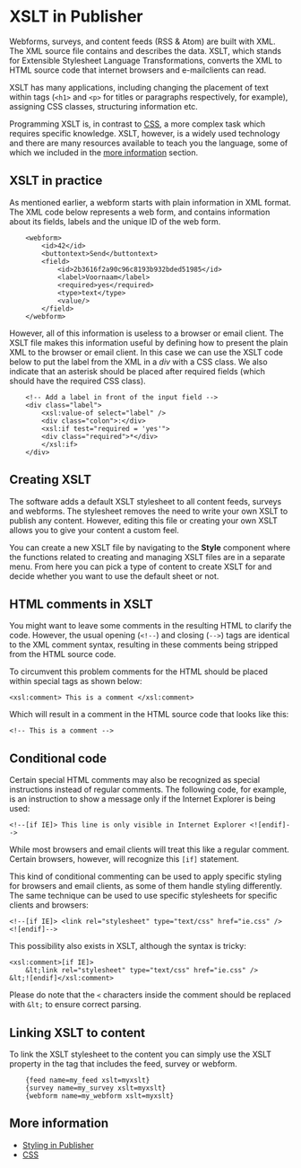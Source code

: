 # XSLT in Publisher

Webforms, surveys, and content feeds (RSS & Atom) are built with XML.
The XML source file contains and describes the data. XSLT, which
stands for Extensible Stylesheet Language Transformations, converts
the XML to HTML source code that internet browsers and e-mailclients can
read.

XSLT has many applications, including changing the placement of text within
tags (`<h1>` and `<p>` for titles or paragraphs respectively, for example),
assigning CSS classes, structuring information etc.

Programming XSLT is, in contrast to [CSS](./css), a more complex task which
requires specific knowledge. XSLT, however, is a widely used
technology and there are many resources available to teach you the
language, some of which we included in the [more information](./xslt#more-information)
section.

## XSLT in practice

As mentioned earlier, a webform starts with plain information in XML
format. The XML code below represents a web form, and contains
information about its fields, labels and the unique ID of the web
form.

```
    <webform>
        <id>42</id>
        <buttontext>Send</buttontext>
        <field>
            <id>2b3616f2a90c96c8193b932bded51985</id>
            <label>Voornaam</label>
            <required>yes</required>
            <type>text</type>
            <value/>
        </field>
    </webform>
```

However, all of this information is useless to a browser or email client.
The XSLT file makes this information useful by defining how to present
the plain XML to the browser or email client. In this case we can use
the XSLT code below to put the label from the XML in a *div* with
a CSS class. We also indicate that an asterisk should be placed after
required fields (which should have the required CSS class).

```
    <!-- Add a label in front of the input field -->
    <div class="label">
        <xsl:value-of select="label" />
        <div class="colon">:</div>
        <xsl:if test="required = 'yes'">
        <div class="required">*</div>
        </xsl:if>
    </div>
```

## Creating XSLT

The software adds a default XSLT stylesheet to all content feeds, surveys
and webforms. The stylesheet removes the need to write your own XSLT to
publish any content. However, editing this file or creating your own XSLT
allows you to give your content a custom feel.

You can create a new XSLT file by navigating to the **Style** component
where the functions related to creating and managing XSLT files are
in a separate menu. From here you can pick a type of content to create XSLT
for and decide whether you want to use the default sheet or not.

## HTML comments in XSLT

You might want to leave some comments in the resulting HTML to clarify
the code. However, the usual opening (`<!--`) and closing (`-->`) tags
are identical to the XML comment syntax, resulting in these comments
being stripped from the HTML source code.

To circumvent this problem comments for the HTML should be placed
within special tags as shown below:

    <xsl:comment> This is a comment </xsl:comment>

Which will result in a comment in the HTML source code that looks like this:

    <!-- This is a comment -->

## Conditional code

Certain special HTML comments may also be recognized as special instructions
instead of regular comments. The following code, for example, is an
instruction to show a message only if the Internet Explorer is being used:

    <!--[if IE]> This line is only visible in Internet Explorer <![endif]-->

While most browsers and email clients will treat this like a regular comment.
Certain browsers, however, will recognize this `[if]` statement.

This kind of conditional commenting can be used to apply specific styling
for browsers and email clients, as some of them handle styling differently.
The same technique can be used to use specific stylesheets for specific clients
and browsers:

    <!--[if IE]> <link rel="stylesheet" type="text/css" href="ie.css" /> <![endif]-->

This possibility also exists in XSLT, although the syntax is tricky:

    <xsl:comment>[if IE]>
        &lt;link rel="stylesheet" type="text/css" href="ie.css" />
    &lt;![endif]</xsl:comment>

Please do note that the `<` characters inside the comment should be replaced with
`&lt;` to ensure correct parsing.

## Linking XSLT to content

To link the XSLT stylesheet to the content you can simply use the XSLT
property in the tag that includes the feed, survey or webform.

```
    {feed name=my_feed xslt=myxslt}
    {survey name=my_survey xslt=myxslt}
    {webform name=my_webform xslt=myxslt}
```

## More information

* [Styling in Publisher](./emailings-publisher-styling)
* [CSS](./css)
